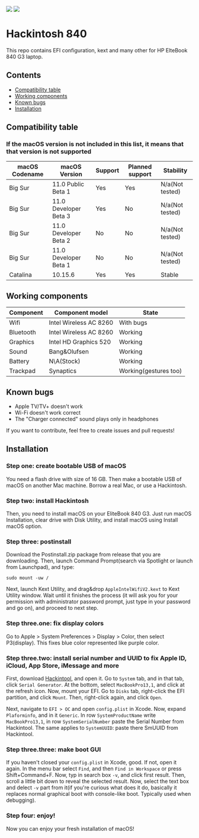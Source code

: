 ![](https://img.shields.io/badge/complete-yes-green)
![](https://img.shields.io/badge/Latest%20supported-Big%20Sur%20Public%20Beta%201-orange)

# Hackintosh 840
This repo contains EFI configuration, kext and many other for HP ElteBook 840 G3 laptop.

## Contents

  - [Compatibility table](#compatibility-table)
  - [Working components](#working-components)
  - [Known bugs](#known-bugs)
  - [Installation](#installation)

## Compatibility table
### If the macOS version is not included in this list, it means that that version is not supported

| macOS Codename | macOS Version | Support | Planned support | Stability |
| --- | --- | --- | --- | --- |
| Big Sur | 11.0 Public Beta 1 | Yes | Yes | N/a(Not tested) |
| Big Sur | 11.0 Developer Beta 3 | Yes | No | N/a(Not tested) |
| Big Sur | 11.0 Developer Beta 2 | No | No | N/a(Not tested) |
| Big Sur | 11.0 Developer Beta 1 | No | No | N/a(Not tested) |
| Catalina | 10.15.6 | Yes | Yes | Stable |


## Working components

| Component | Component model | State |
| --- | --- | --- |
| Wifi | Intel Wireless AC 8260 | With bugs |
| Bluetooth | Intel Wireless AC 8260 | Working |
| Graphics | Intel HD Graphics 520 | Working |
| Sound | Bang&Olufsen | Working|
| Battery | N\A(Stock) | Working |
| Trackpad | Synaptics | Working(gestures too) |

## Known bugs

 - Apple TV/TV+ doesn't work
 - Wi-Fi doesn't work correct
 - The "Charger connected" sound plays only in headphones
 
 If you want to contribute, feel free to create issues and pull requests!
 
 ## Installation
 ### Step one: create bootable USB of macOS
 
 You need a flash drive with size of 16 GB. Then make a bootable USB of macOS on another Mac machine. Borrow a real Mac, or use a Hackintosh.
 
 ### Step two: install Hackintosh
 
 Then, you need to install macOS on your EliteBook 840 G3. Just run macOS Installation, clear drive with Disk Utility, and install macOS using Install macOS option.
 
 
### Step three: postinstall

Download the Postinstall.zip package from release that you are downloading. Then, launch Command Prompt(search via Spotlight or launch from Launchpad), and type:
```
sudo mount -uw /
```
Next, launch Kext Utility, and drag&drop `AppleIntelWifiV2.kext` to Kext Utility window. Wait until it finishes the process (it will ask you for your permission with administrator password prompt, just type in your password and go on), and proceed to next step.

### Step three.one: fix display colors

Go to Apple > System Preferences > Display > Color, then select P3(display). This fixes blue color represented like purple color.

### Step three.two: install serial number and UUID to fix Apple ID, iCloud, App Store, iMessage and more

First, download [Hackintool](https://github.com/headkaze/Hackintool/releases), and open it. Go to `System` tab, and in that tab, click `Serial Generator`. At the bottom, select `MacBookPro13,1`, and click at the refresh icon. Now, mount your EFI. Go to `Disks` tab, right-click the EFI partition, and click `Mount`. Then, right-click again, and click `Open`.

Next, navigate to `EFI > OC` and open  `config.plist` in Xcode. Now, expand `Plaforminfo`, and in it `Generic`. In row `SystemProductName` write `MacBookPro13,1`, in row `SystemSerialNumber` paste the Serial Number from Hackintool. The same applies to `SystemUUID`: paste there SmUUID from Hackintool.

### Step three.three: make boot GUI

If you haven't closed your `config.plist` in Xcode, good. If not, open it again. In the menu bar select `Find`, and then `Find in Workspace` or press Shift+Command+F. Now, typ in search box `-v`, and click first result. Then, scroll a little bit down to reveal the selected result. Now, select the text box and delect `-v` part from it(if you're curious what does it do, basically it replaces normal graphical boot with console-like boot. Typically used when debugging).

### Step four: enjoy!

Now you can enjoy your fresh installation of macOS!
